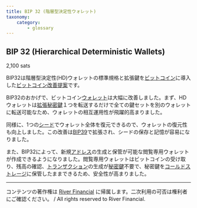 ```yaml
---
title: BIP 32 (階層型決定性ウォレット)
taxonomy:
    category:
        - glossary
---
```


## BIP 32 (Hierarchical Deterministic Wallets)
2,100 sats

BIP32は階層型決定性(HD)ウォレットの標準規格と拡張鍵を[ビットコイン](https://lostinbitcoin.sakuraweb.com/glossary/bitcoin/)に導入した[ビットコイン改善提案](https://lostinbitcoin.sakuraweb.com/glossary/bip/)です。

BIP32のおかげで、ビットコイン[ウォレット](https://lostinbitcoin.sakuraweb.com/glossary/wallet/)は大幅に改善しました。まず、HDウォレットは[拡張秘密鍵](https://lostinbitcoin.sakuraweb.com/glossary/xprv/)１つを転送するだけで全ての鍵セットを別のウォレットに転送可能なため、ウォレットの相互運用性が飛躍的高まりました。

同様に、1つの[シード](https://lostinbitcoin.sakuraweb.com/glossary/seed/)でウォレット全体を復元できるので、ウォレットの復元性も向上しました。この改善は[BIP39](https://lostinbitcoin.sakuraweb.com/glossary/bip39/)で拡張され、シードの保存と記憶が容易になりました。

また、BIP32によって、新規[アドレス](https://lostinbitcoin.sakuraweb.com/glossary/address/)の生成と保管が可能な閲覧専用ウォレットが作成できるようになりました。閲覧専用ウォレットはビットコインの受け取り、残高の確認、[トランザクション](https://lostinbitcoin.sakuraweb.com/glossary/transaction/)の生成が[秘密鍵](https://lostinbitcoin.sakuraweb.com/glossary/private_key/)不要で、秘密鍵を[コールドストレージ](https://lostinbitcoin.sakuraweb.com/glossary/cold_storage/)に保管したままできるため、安全性が高まりました。

---
コンテンツの著作権は [River Financial](https://river.com/) に帰属します。二次利用の可否は権利者にご確認ください。 / All rights reserved to River Financial.
